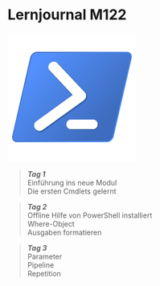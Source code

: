 # Lernjournal M122 <!-- {docsify-ignore} -->

![PowerShell Logo >](_img/powershell_logo.png ':no-zoom :size=200')

> ***Tag 1***  
> Einführung ins neue Modul  
> Die ersten Cmdlets gelernt

> ***Tag 2***  
> Offline Hilfe von PowerShell installiert  
> Where-Object  
> Ausgaben formatieren

> ***Tag 3***  
> Parameter  
> Pipeline  
> Repetition